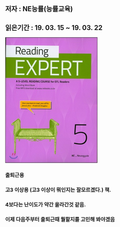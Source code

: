 ## 저자 :  NE능률(능률교육)

## 읽은기간 : 19. 03. 15 ~ 19. 03. 22

![Smithsonian Image](../../public/images/books-images/readingExpert05.jpg)

### 출퇴근용

### 고3 이상용 (고3 이상이 뭐인지는 잘모르겠다.) 책.

### 4보다는 난이도가 약간 올라간것 같음.

### 이제 다음주부터 출퇴근때 뭘할지를 고민해 봐야겠음
